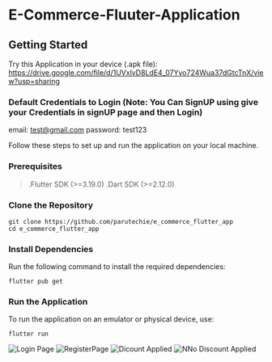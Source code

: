 # E-Commerce-Fluuter-Application
## Getting Started
Try this Application in your device (.apk file): https://drive.google.com/file/d/1UVxlvD8LdE4_07Yvo724Wua37dGtcTnX/view?usp=sharing

### Default Credentials to Login (Note: You Can SignUP using give your Credentials in signUP page and then Login)
email: test@gmail.com
password: test123

Follow these steps to set up and run the application on your local machine.

### Prerequisites
>.Flutter SDK (>=3.19.0)
>.Dart SDK (>=2.12.0)

### Clone the Repository
```
git clone https://github.com/parutechie/e_commerce_flutter_app
cd e_commerce_flutter_app
```
### Install Dependencies
Run the following command to install the required dependencies:
```
flutter pub get
```
### Run the Application
To run the application on an emulator or physical device, use:
```
flutter run
```

![Login Page](https://cdn.discordapp.com/attachments/938262368289439805/1273226416946810942/Screenshot_1723629948.png?ex=66bdd801&is=66bc8681&hm=b8ba151e397eb68f405248d9a574f5dd6a45b893a6e47c69759f852e30cba68d&) 
![RegisterPage](https://cdn.discordapp.com/attachments/938262368289439805/1273226417466773514/Screenshot_1723629953.png?ex=66bdd801&is=66bc8681&hm=033364dc756ae24accb11413607a30b50ae580adb37638eb68d5655622822fdf&)
![Dicount Applied](https://cdn.discordapp.com/attachments/938262368289439805/1273971573916958752/Screenshot_1723808839.png?ex=66c08dfc&is=66bf3c7c&hm=9b9a1a8d4f52d8b5a79f9a93a3c3baa28d3a06218af3b9029a0e0afa42aecd92&)
![NNo Discount Applied](https://cdn.discordapp.com/attachments/938262368289439805/1273971574541914163/Screenshot_1723808875.png?ex=66c08dfc&is=66bf3c7c&hm=6bb97e73d6cf625722a1913d2efd693661b21ef206ee2805da72b9c13227732b&)






